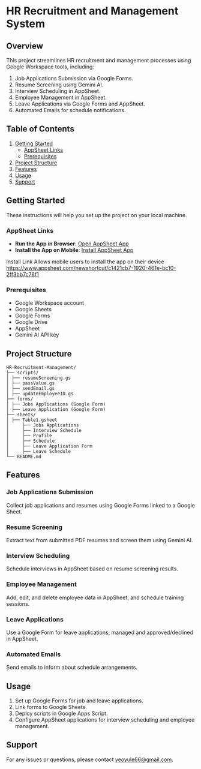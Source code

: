 # HR Recruitment and Management System

## Overview

This project streamlines HR recruitment and management processes using Google Workspace tools, including:

1. Job Applications Submission via Google Forms.
2. Resume Screening using Gemini AI.
3. Interview Scheduling in AppSheet.
4. Employee Management in AppSheet.
5. Leave Applications via Google Forms and AppSheet.
6. Automated Emails for schedule notifications.

## Table of Contents

1. [Getting Started](#getting-started)
   - [AppSheet Links](#appsheet-links)
   - [Prerequisites](#prerequisites)
2. [Project Structure](#project-structure)
3. [Features](#features)
4. [Usage](#usage)
5. [Support](#support)

## Getting Started
These instructions will help you set up the project on your local machine.

### AppSheet Links

- **Run the App in Browser**: [Open AppSheet App](https://www.appsheet.com/start/c1421cb7-1920-461e-bc10-2ff3bb7c76f1)
- **Install the App on Mobile**: [Install AppSheet App](https://www.appsheet.com/newshortcut/c1421cb7-1920-461e-bc10-2ff3bb7c76f1)


Install Link
Allows mobile users to install the app on their device
https://www.appsheet.com/newshortcut/c1421cb7-1920-461e-bc10-2ff3bb7c76f1

### Prerequisites

- Google Workspace account
- Google Sheets
- Google Forms
- Google Drive
- AppSheet
- Gemini AI API key

## Project Structure
```
HR-Recruitment-Management/
├── scripts/
│ ├── resumeScreening.gs
│ ├── passValue.gs
│ ├── sendEmail.gs
│ ├── updateEmployeeID.gs
├── forms/
│ ├── Jobs Applications (Google Form)
│ ├── Leave Application (Google Form)
├── sheets/
│ ├── Table1.gsheet
│     ├── Jobs Applications
│     ├── Interview Schedule
│     ├── Profile
│     ├── Schedule
│     ├── Leave Application Form
│     ├── Leave Schedule
└── README.md
```
## Features

### Job Applications Submission

Collect job applications and resumes using Google Forms linked to a Google Sheet.

### Resume Screening

Extract text from submitted PDF resumes and screen them using Gemini AI.

### Interview Scheduling

Schedule interviews in AppSheet based on resume screening results.

### Employee Management

Add, edit, and delete employee data in AppSheet, and schedule training sessions.

### Leave Applications

Use a Google Form for leave applications, managed and approved/declined in AppSheet.

### Automated Emails

Send emails to inform about schedule arrangements.

## Usage

1. Set up Google Forms for job and leave applications.
2. Link forms to Google Sheets.
3. Deploy scripts in Google Apps Script.
4. Configure AppSheet applications for interview scheduling and employee management.
   
## Support
For any issues or questions, please contact yeoyule66@gmail.com.
